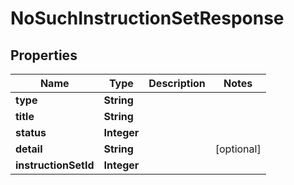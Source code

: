 

# NoSuchInstructionSetResponse


## Properties

| Name | Type | Description | Notes |
|------------ | ------------- | ------------- | -------------|
|**type** | **String** |  |  |
|**title** | **String** |  |  |
|**status** | **Integer** |  |  |
|**detail** | **String** |  |  [optional] |
|**instructionSetId** | **Integer** |  |  |



